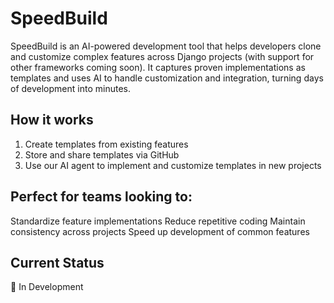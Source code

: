# SpeedBuild
SpeedBuild is an AI-powered development tool that helps developers clone and customize complex features across Django projects (with support for other frameworks coming soon). It captures proven implementations as templates and uses AI to handle customization and integration, turning days of development into minutes.

## How it works

1. Create templates from existing features
2. Store and share templates via GitHub
3. Use our AI agent to implement and customize templates in new projects

## Perfect for teams looking to:

Standardize feature implementations
Reduce repetitive coding
Maintain consistency across projects
Speed up development of common features

## Current Status
🚧 In Development
